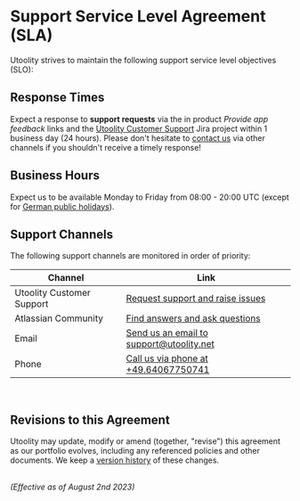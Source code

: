 ﻿# Support Service Level Agreement (SLA)

Utoolity strives to maintain the following support service level objectives (SLO):

## Response Times

Expect a response to **support requests** via the in product *Provide app feedback* links and the [Utoolity Customer Support](https://go.utoolity.net/apps/support) Jira project within 1 business day (24 hours). Please don't hesitate to [contact us](https://go.utoolity.net/contact) via other channels if you shouldn't receive a timely response!

## Business Hours

Expect us to be available Monday to Friday from 08:00 - 20:00 UTC (except for [German public holidays](https://en.wikipedia.org/wiki/Public_holidays_in_Germany)).

## Support Channels

The following support channels are monitored in order of priority:

| Channel | Link |
|---|---|
| Utoolity Customer Support | [Request support and raise issues](https://go.utoolity.net/apps/support) |
| Atlassian Community | [Find answers and ask questions](https://go.utoolity.net/apps/community) |
| Email | [Send us an email to support@utoolity.net](mailto:support@utoolity.net)  |
| Phone | [Call us via phone at +49.64067750741](tel:+4964067750741) |

<br>

## Revisions to this Agreement

Utoolity may update, modify or amend (together, "revise") this agreement as our portfolio evolves, including any referenced policies and other documents. We keep a [version history](https://github.com/utoolity/utoolity-trust/blob/main/apps/atlassian/support-sla.md) of these changes.

<br>*(Effective as of August 2nd 2023)*
